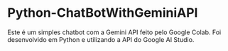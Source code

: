 # Python-ChatBotWithGeminiAPI
Este é um simples chatbot com a Gemini API feito pelo Google Colab. Foi desenvolvido em Python e utilizando a API do Google AI Studio.
